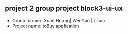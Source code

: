 ## project 2 group project block3-ui-ux

- Group teamer: Xuan Huang| Wei Gao | Li xia
 - Project name: toBuy application





